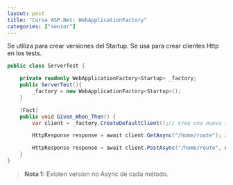 ```yaml
---
layout: post
title: "Curso ASP.Net: WebApplicationFactory"
categories: ["senior"]
---
```


Se utiliza para crear versiones del<!--more--> Startup. Se usa para crear clientes Http en los tests.

```csharp
public class ServerTest {

    private readonly WebApplicationFactory<Startup> _factory;
    public ServerTest(){
        _factory = new WebApplicationFactory<Startup>();
    }

    [Fact]
    public void Given_When_Then() {
        var client = _factory.CreateDefaultClient();// crea una nueva instancia del cliente

        HttpResponse response = await client.GetAsync("/home/route"); // realizar una petición GET

        HttpResponse response = await client.PostAsync("/home/route", data); // realizar una petición POST
    }
}
```

> **Nota 1:** Existen version no Async de cada método.

